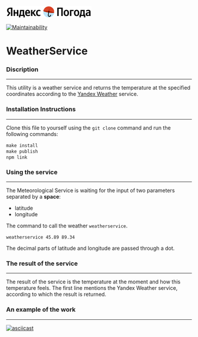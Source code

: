 <picture>
  <img alt="Yandex Weather" src="./img/logo_weather_ru_indoor.png">
</picture>



[![Maintainability](https://api.codeclimate.com/v1/badges/c588849596f27f112c5a/maintainability)](https://codeclimate.com/github/nikitakozlovjr/WeatherService/maintainability)

# WeatherService
### Discription
___

This utility is a weather service and returns the temperature at the specified coordinates according to the [Yandex Weather](https://yandex.ru/pogoda) service.

### Installation Instructions
___

Clone this file to yourself using the `git clone` command and run the following commands:

```
make install
make publish
npm link
```

### Using the service

___

The Meteorological Service is waiting for the input of two parameters separated by a **space**:
- latitude 
- longitude
  
The command to call the weather `weatherservice`.

```
weatherservice 45.89 89.34
```
The decimal parts of latitude and longitude are passed through a dot.

### The result of the service

___

The result of the service is the temperature at the moment and how this temperature feels. The first line mentions the Yandex Weather service, according to which the result is returned.

### An example of the work

____

[![asciicast](https://asciinema.org/a/hGsXqZOIk2DsetqM9PK05b34x.svg)](https://asciinema.org/a/hGsXqZOIk2DsetqM9PK05b34x)